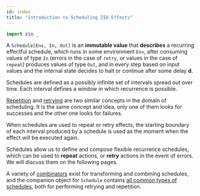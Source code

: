 ```yaml
---
id: index 
title: "Introduction to Scheduling ZIO Effects"
---
```


```scala mdoc:invisible
import zio._
```

A `Schedule[Env, In, Out]` is an **immutable value** that **describes** a recurring effectful schedule, which runs in some environment `Env`, after consuming values of type `In` (errors in the case of `retry`, or values in the case of `repeat`) produces values of type `Out`, and in every step based on input values and the internal state decides to halt or continue after some delay **d**.

Schedules are defined as a possibly infinite set of intervals spread out over time. Each interval defines a window in which recurrence is possible.

[Repetition](repetition.md) and [retrying](retrying.md) are two similar concepts in the domain of scheduling. It is the same concept and idea, only one of them looks for successes and the other one looks for failures. 

When schedules are used to repeat or retry effects, the starting boundary of each interval produced by a schedule is used as the moment when the effect will be executed again. 

Schedules allow us to define and compose flexible recurrence schedules, which can be used to **repeat** actions, or **retry** actions in the event of errors. We will discuss them on the following pages.

A variety of [combinators](combinators.md) exist for transforming and combining schedules, and the companion object for `Schedule` contains [all common types of schedules](built-in-schedules.md), both for performing retrying and repetition.

